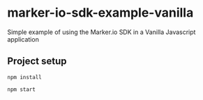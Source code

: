 # marker-io-sdk-example-vanilla

Simple example of using the Marker.io SDK in a Vanilla Javascript application

## Project setup

```
npm install
```

```
npm start
```

